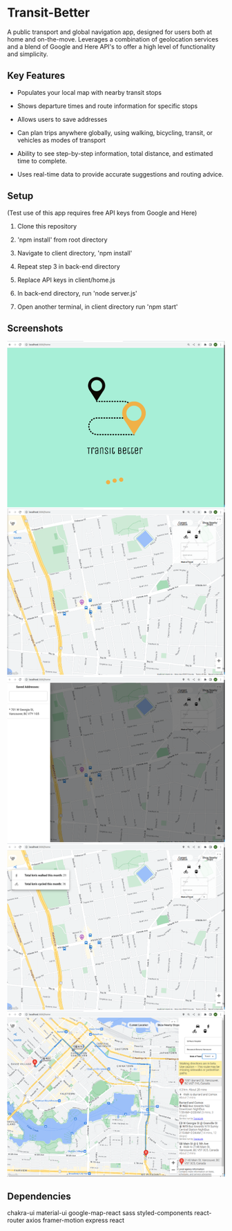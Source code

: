 # Transit-Better

A public transport and global navigation app, designed for users both at home and on-the-move. Leverages a combination of geolocation services and a blend of Google and Here API's to offer a high level of functionality and simplicity.

## Key Features

* Populates your local map with nearby transit stops

* Shows departure times and route information for specific stops

* Allows users to save addresses

* Can plan trips anywhere globally, using walking, bicycling, transit, or vehicles as modes of transport

 - Ability to see step-by-step information, total distance, and estimated time to complete.

 - Uses real-time data to provide accurate suggestions and routing advice.

## Setup

(Test use of this app requires free API keys from Google and Here)

1. Clone this repository

2. 'npm install' from root directory

3. Navigate to client directory, 'npm install'

4. Repeat step 3 in back-end directory

5. Replace API keys in client/home.js

6. In back-end directory, run 'node server.js'

7. Open another terminal, in client directory run 'npm start'

## Screenshots

!["LoadingScreen"](https://github.com/MiersX/Transit-Better/blob/main/docs/LoadingScreen.png?raw=true)
!["LocalizedMap"](https://github.com/MiersX/Transit-Better/blob/main/docs/LocalizedMap.png?raw=true)
!["SavingAddresses"](https://github.com/MiersX/Transit-Better/blob/main/docs/SavingAddresses.png?raw=true)
!["UserStatAggregates"](https://github.com/MiersX/Transit-Better/blob/main/docs/UserStats.png?raw=true)
!["PlanningRoutes"](https://github.com/MiersX/Transit-Better/blob/main/docs/PlanningARoute.png?raw=true)

## Dependencies

chakra-ui
material-ui
google-map-react
sass
styled-components
react-router
axios
framer-motion
express
react




